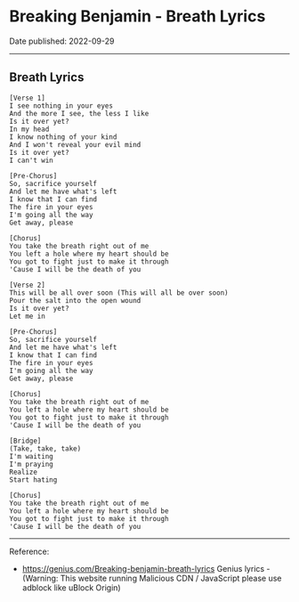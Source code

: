 # Breaking Benjamin - Breath Lyrics

Date published: 2022-09-29

---

## Breath Lyrics

```
[Verse 1]
I see nothing in your eyes
And the more I see, the less I like
Is it over yet?
In my head
I know nothing of your kind
And I won't reveal your evil mind
Is it over yet?
I can't win

[Pre-Chorus]
So, sacrifice yourself
And let me have what's left
I know that I can find
The fire in your eyes
I'm going all the way
Get away, please

[Chorus]
You take the breath right out of me
You left a hole where my heart should be
You got to fight just to make it through
'Cause I will be the death of you

[Verse 2]
This will be all over soon (This will all be over soon)
Pour the salt into the open wound
Is it over yet?
Let me in

[Pre-Chorus]
So, sacrifice yourself
And let me have what's left
I know that I can find
The fire in your eyes
I'm going all the way
Get away, please

[Chorus]
You take the breath right out of me
You left a hole where my heart should be
You got to fight just to make it through
'Cause I will be the death of you

[Bridge]
(Take, take, take)
I'm waiting
I'm praying
Realize
Start hating

[Chorus]
You take the breath right out of me
You left a hole where my heart should be
You got to fight just to make it through
'Cause I will be the death of you
```

---

Reference:

* <https://genius.com/Breaking-benjamin-breath-lyrics> Genius lyrics - (Warning: This website running Malicious CDN / JavaScript please use adblock like uBlock Origin)

